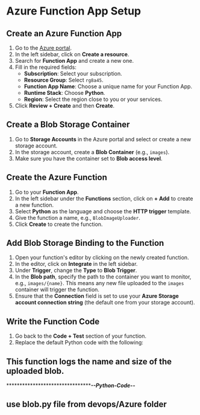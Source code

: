 # Azure Function App Setup

## Create an Azure Function App

1. Go to the [Azure portal](https://portal.azure.com/).
2. In the left sidebar, click on **Create a resource**.
3. Search for **Function App** and create a new one.
4. Fill in the required fields:
   - **Subscription**: Select your subscription.
   - **Resource Group**: Select `rg8a45`.
   - **Function App Name**: Choose a unique name for your Function App.
   - **Runtime Stack**: Choose **Python**.
   - **Region**: Select the region close to you or your services.
5. Click **Review + Create** and then **Create**.

## Create a Blob Storage Container

1. Go to **Storage Accounts** in the Azure portal and select or create a new storage account.
2. In the storage account, create a **Blob Container** (e.g., `images`).
3. Make sure you have the container set to **Blob access level**.

## Create the Azure Function

1. Go to your **Function App**.
2. In the left sidebar under the **Functions** section, click on **+ Add** to create a new function.
3. Select **Python** as the language and choose the **HTTP trigger** template.
4. Give the function a name, e.g., `BlobImageUploader`.
5. Click **Create** to create the function.

## Add Blob Storage Binding to the Function

1. Open your function's editor by clicking on the newly created function.
2. In the editor, click on **Integrate** in the left sidebar.
3. Under **Trigger**, change the **Type** to **Blob Trigger**.
4. In the **Blob path**, specify the path to the container you want to monitor, e.g., `images/{name}`. This means any new file uploaded to the `images` container will trigger the function.
5. Ensure that the **Connection** field is set to use your **Azure Storage account connection string** (the default one from your storage account).

## Write the Function Code

1. Go back to the **Code + Test** section of your function.
2. Replace the default Python code with the following:




## This function logs the name and size of the uploaded blob.
*************************************************--Python-Code--*****************
## use blob.py file from devops/Azure folder


